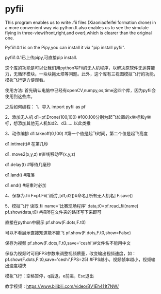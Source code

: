 # pyfii
This program enables us to write .fii files (Xiaoniaofeifei formation drone) in a more convenient way via python.It also enables us to see the simulate flying in three-view(front,right,and over),which is clearer than the original one. 

Pyfii1.0.1 is on the Pipy,you can install it via "pip install pyfii".

pyfii1.0.1已上传pipy,可直接pip install.

这个库的功能是可以让我们用python写Fii的无人机程序，以解决原软件无运算能力，无循环模块，一块块拖太烦等问题。此外，这个库有三视图模拟飞行的功能，模拟飞行更方便观看。

使用方法:
首先确认电脑中已经有openCV,numpy,os,time这四个库，因为pyfii会使用到这些库。

之后如何编程：
1、导入
import pyfii as pf

2、添加无人机
d1=pf.Drone(100,100)
#100,100分别为起飞位置的x坐标和y坐标，想添加其他无人机如d2、d3……以此类推

3、动作编排
d1.takeoff(0,100)
#第一个值是起飞时间，第二个值是起飞高度

d1.intime(t)# 在第几秒

d1. move2(x,y,z)
#直线移动至(x,y,z)

d1.delay(t)
#等待几毫秒

d1.land()
#降落

d1.end()
#结束时必加

4、保存为.fii
F=pf.Fii('测试',[d1,d2])#命名,[所有无人机名]
F.save()

5、模拟飞行
读取.fii
name='比赛现场程序'
data,t0=pf.read_fii(name)
pf.show(data,t0)
#把所在文件夹的路径写下来即可

直接在python中展示
pf.show(F.dots,F.t0)

可以不看展示直接知道能不能飞
pf.show(F.dots,F.t0,show=False)

保存为视频
pf.show(F.dots,F.t0,save='ceshi')#文件名不能用中文

保存为视频时可用FPS参数来调整视频质量，改变输出视频速度，如：
pf.show(F.dots,F.t0,save='ceshi',FPS=25)
#FPS越小，视频帧率越小，视频输出速度越快

模拟飞行：空格暂停，q后退，e前进，Esc退出

教学视频：https://www.bilibili.com/video/BV1Eh411t7NW/
